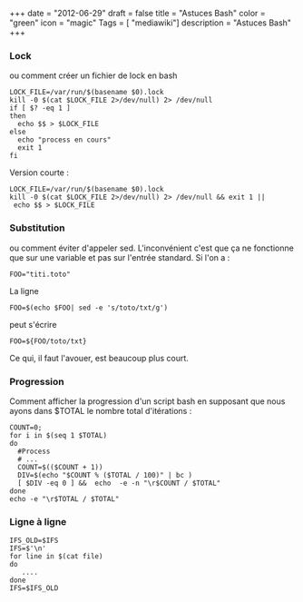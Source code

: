 +++
date = "2012-06-29"
draft = false
title = "Astuces Bash"
color = "green"
icon = "magic"
Tags = [ "mediawiki"]
description = "Astuces Bash"
+++

### Lock

ou comment créer un fichier de lock en bash

    LOCK_FILE=/var/run/$(basename $0).lock
    kill -0 $(cat $LOCK_FILE 2>/dev/null) 2> /dev/null
    if [ $? -eq 1 ]
    then
      echo $$ > $LOCK_FILE
    else 
      echo "process en cours"
      exit 1
    fi

Version courte :

    LOCK_FILE=/var/run/$(basename $0).lock
    kill -0 $(cat $LOCK_FILE 2>/dev/null) 2> /dev/null && exit 1 || echo $$ > $LOCK_FILE

### Substitution

ou comment éviter d'appeler sed. L'inconvénient c'est que ça ne
fonctionne que sur une variable et pas sur l'entrée standard. Si l'on a
:

    FOO="titi.toto"

La ligne

    FOO=$(echo $FOO| sed -e 's/toto/txt/g')

peut s'écrire

    FOO=${FOO/toto/txt}

Ce qui, il faut l'avouer, est beaucoup plus court.

### Progression

Comment afficher la progression d'un script bash en supposant que nous
ayons dans \$TOTAL le nombre total d'itérations :

    COUNT=0;
    for i in $(seq 1 $TOTAL)
    do
      #Process
      # ...
      COUNT=$(($COUNT + 1))
      DIV=$(echo "$COUNT % ($TOTAL / 100)" | bc )
      [ $DIV -eq 0 ] &&  echo  -e -n "\r$COUNT / $TOTAL"
    done
    echo -e "\r$TOTAL / $TOTAL"

### Ligne à ligne

    IFS_OLD=$IFS
    IFS=$'\n'
    for line in $(cat file)  
    do  
       ....
    done  
    IFS=$IFS_OLD 
